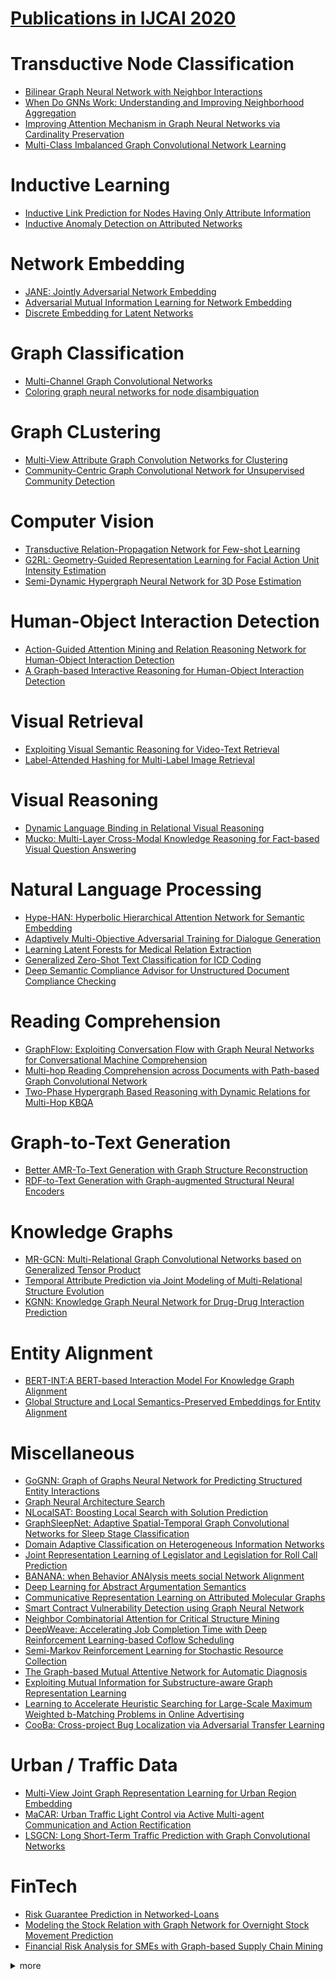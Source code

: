 # [Publications in IJCAI 2020](http://static.ijcai.org/2020-accepted_papers.html)



# Transductive Node Classification
- [Bilinear Graph Neural Network with Neighbor Interactions](https://github.com/naganandy/graph-based-deep-learning-literature/blob/master/conference-publications/folders/publications_ijcai20/bgnn_ijcai20/README.md)
 - [When Do GNNs Work: Understanding and Improving Neighborhood Aggregation](https://github.com/naganandy/graph-based-deep-learning-literature/blob/master/conference-publications/folders/publications_ijcai20/alagnn_ijcai20/README.md)
- [Improving Attention Mechanism in Graph Neural Networks via Cardinality Preservation](https://github.com/naganandy/graph-based-deep-learning-literature/blob/master/conference-publications/folders/publications_ijcai20/gatgc_ijcai20/README.md)
- [Multi-Class Imbalanced Graph Convolutional Network Learning](https://github.com/naganandy/graph-based-deep-learning-literature/blob/master/conference-publications/folders/publications_ijcai20/drgcn_ijcai20/README.md)



# Inductive Learning
- [Inductive Link Prediction for Nodes Having Only Attribute Information](https://github.com/naganandy/graph-based-deep-learning-literature/blob/master/conference-publications/folders/publications_ijcai20/deal_ijcai20/README.md)
- [Inductive Anomaly Detection on Attributed Networks](https://github.com/naganandy/graph-based-deep-learning-literature/blob/master/conference-publications/folders/publications_ijcai20/aegis_ijcai20/README.md)



# Network Embedding
- [JANE: Jointly Adversarial Network Embedding](https://github.com/naganandy/graph-based-deep-learning-literature/tree/master/conference-publications/folders/publications_ijcai20/jane_ijcai20)
- [Adversarial Mutual Information Learning for Network Embedding](https://github.com/naganandy/graph-based-deep-learning-literature/blob/master/conference-publications/folders/publications_ijcai20/amil_ijcai20/README.md)
- [Discrete Embedding for Latent Networks](https://github.com/naganandy/graph-based-deep-learning-literature/blob/master/conference-publications/folders/publications_ijcai20/deln_ijcai20/README.md)



# Graph Classification
- [Multi-Channel Graph Convolutional Networks](https://github.com/naganandy/graph-based-deep-learning-literature/blob/master/conference-publications/folders/publications_ijcai20/muchgcn_ijcai20/README.md)
- [Coloring graph neural networks for node disambiguation](https://github.com/naganandy/graph-based-deep-learning-literature/blob/master/conference-publications/folders/publications_ijcai20/clip_ijcai20/README.md)



# Graph CLustering
- [Multi-View Attribute Graph Convolution Networks for Clustering](https://github.com/naganandy/graph-based-deep-learning-literature/blob/master/conference-publications/folders/publications_ijcai20/magcn_ijcai20/README.md)
- [Community-Centric Graph Convolutional Network for Unsupervised Community Detection](https://github.com/naganandy/graph-based-deep-learning-literature/blob/master/conference-publications/folders/publications_ijcai20/mrfasgcn_ijcai20/README.md)



# Computer Vision
- [Transductive Relation-Propagation Network for Few-shot Learning](https://github.com/naganandy/graph-based-deep-learning-literature/blob/master/conference-publications/folders/publications_ijcai20/trpn_ijcai20/README.md)
- [G2RL: Geometry-Guided Representation Learning for Facial Action Unit Intensity Estimation](https://github.com/naganandy/graph-based-deep-learning-literature/blob/master/conference-publications/folders/publications_ijcai20/g2rl_ijcai20/README.md)
- [Semi-Dynamic Hypergraph Neural Network for 3D Pose Estimation](https://github.com/naganandy/graph-based-deep-learning-literature/blob/master/conference-publications/folders/publications_ijcai20/sdhnn_ijcai20/README.md)



# Human-Object Interaction Detection
- [Action-Guided Attention Mining and Relation Reasoning Network for Human-Object Interaction Detection](https://github.com/naganandy/graph-based-deep-learning-literature/blob/master/conference-publications/folders/publications_ijcai20/agrr_ijcai20/README.md)
- [A Graph-based Interactive Reasoning for Human-Object Interaction Detection](https://github.com/naganandy/graph-based-deep-learning-literature/blob/master/conference-publications/folders/publications_ijcai20/ingraphnet_ijcai20/README.md)



# Visual Retrieval
- [Exploiting Visual Semantic Reasoning for Video-Text Retrieval](https://github.com/naganandy/graph-based-deep-learning-literature/blob/master/conference-publications/folders/publications_ijcai20/visern_ijcai20/README.md)
- [Label-Attended Hashing for Multi-Label Image Retrieval](https://github.com/naganandy/graph-based-deep-learning-literature/blob/master/conference-publications/folders/publications_ijcai20/lah_ijcai20/README.md)



# Visual Reasoning
- [Dynamic Language Binding in Relational Visual Reasoning](https://github.com/naganandy/graph-based-deep-learning-literature/blob/master/conference-publications/folders/publications_ijcai20/lognet_ijcai20/README.md)
- [Mucko: Multi-Layer Cross-Modal Knowledge Reasoning for Fact-based Visual Question Answering](https://github.com/naganandy/graph-based-deep-learning-literature/blob/master/conference-publications/folders/publications_ijcai20/mucko_ijcai20/README.md)



# Natural Language Processing
- [Hype-HAN: Hyperbolic Hierarchical Attention Network for Semantic Embedding](https://github.com/naganandy/graph-based-deep-learning-literature/blob/master/conference-publications/folders/publications_ijcai20/hypehan_ijcai20/README.md)
- [Adaptively Multi-Objective Adversarial Training for Dialogue Generation](https://github.com/naganandy/graph-based-deep-learning-literature/blob/master/conference-publications/folders/publications_ijcai20/ampgan_ijcai20/README.md)
- [Learning Latent Forests for Medical Relation Extraction](https://github.com/naganandy/graph-based-deep-learning-literature/blob/master/conference-publications/folders/publications_ijcai20/lfgcn_ijcai20/README.md)
- [Generalized Zero-Shot Text Classification for ICD Coding](https://github.com/naganandy/graph-based-deep-learning-literature/blob/master/conference-publications/folders/publications_ijcai20/gzsl_ijcai20/README.md)
- [Deep Semantic Compliance Advisor for  Unstructured Document  Compliance Checking](https://github.com/naganandy/graph-based-deep-learning-literature/blob/master/conference-publications/folders/publications_ijcai20/dsca_ijcai20/README.md)



# Reading Comprehension
- [GraphFlow: Exploiting Conversation Flow with Graph Neural Networks for Conversational Machine Comprehension](https://github.com/naganandy/graph-based-deep-learning-literature/blob/master/conference-publications/folders/publications_ijcai20/graphflow_ijcai20/README.md)
- [Multi-hop Reading Comprehension across Documents with Path-based Graph Convolutional Network](https://github.com/naganandy/graph-based-deep-learning-literature/blob/master/conference-publications/folders/publications_ijcai20/gatedrgcn_ijcai20/README.md)
- [Two-Phase Hypergraph Based Reasoning with Dynamic Relations for Multi-Hop KBQA](https://github.com/naganandy/graph-based-deep-learning-literature/blob/master/conference-publications/folders/publications_ijcai20/dhgcn_ijcai20/README.md)



# Graph-to-Text Generation
- [Better AMR-To-Text Generation with Graph Structure Reconstruction](https://github.com/naganandy/graph-based-deep-learning-literature/blob/master/conference-publications/folders/publications_ijcai20/amrgsr_ijcai20/README.md)
- [RDF-to-Text Generation with Graph-augmented Structural Neural Encoders](https://github.com/naganandy/graph-based-deep-learning-literature/blob/master/conference-publications/folders/publications_ijcai20/bigcn_ijcai20/README.md)



# Knowledge Graphs
- [MR-GCN: Multi-Relational Graph Convolutional Networks based on Generalized Tensor Product](https://github.com/naganandy/graph-based-deep-learning-literature/blob/master/conference-publications/folders/publications_ijcai20/mrgcn_ijcai20/README.md)
- [Temporal Attribute Prediction via Joint Modeling of Multi-Relational Structure Evolution](https://github.com/naganandy/graph-based-deep-learning-literature/blob/master/conference-publications/folders/publications_ijcai20/dartnet_ijcai20/README.md)
- [KGNN: Knowledge Graph Neural Network for Drug-Drug Interaction Prediction](https://github.com/naganandy/graph-based-deep-learning-literature/blob/master/conference-publications/folders/publications_ijcai20/kgnn_ijcai20/README.md)



# Entity Alignment
- [BERT-INT:A BERT-based Interaction Model For Knowledge Graph Alignment](https://github.com/naganandy/graph-based-deep-learning-literature/blob/master/conference-publications/folders/publications_ijcai20/bertint_ijcai20/README.md)
- [Global Structure and Local Semantics-Preserved Embeddings for Entity Alignment](https://github.com/naganandy/graph-based-deep-learning-literature/blob/master/conference-publications/folders/publications_ijcai20/ssp_ijcai20/README.md)



# Miscellaneous
- [GoGNN: Graph of Graphs Neural Network for Predicting Structured Entity Interactions](https://github.com/naganandy/graph-based-deep-learning-literature/blob/master/conference-publications/folders/publications_ijcai20/gognn_ijcai20/README.md)
- [Graph Neural Architecture Search](https://github.com/naganandy/graph-based-deep-learning-literature/blob/master/conference-publications/folders/publications_ijcai20/graphnas_ijcai20/README.md)
- [NLocalSAT: Boosting Local Search with Solution Prediction](https://github.com/naganandy/graph-based-deep-learning-literature/blob/master/conference-publications/folders/publications_ijcai20/nlocalsat_ijcai20/README.md)
- [GraphSleepNet: Adaptive Spatial-Temporal Graph Convolutional Networks for Sleep Stage Classification](https://github.com/naganandy/graph-based-deep-learning-literature/blob/master/conference-publications/folders/publications_ijcai20/graphsleepnet_ijcai20/README.md)
- [Domain Adaptive Classification on Heterogeneous Information Networks](https://github.com/naganandy/graph-based-deep-learning-literature/blob/master/conference-publications/folders/publications_ijcai20/musdac_ijcai20/README.md)
- [Joint Representation Learning of Legislator and Legislation for Roll Call Prediction](https://github.com/naganandy/graph-based-deep-learning-literature/blob/master/conference-publications/folders/publications_ijcai20/sgcn_ijcai20/README.md)
- [BANANA: when Behavior ANAlysis meets social Network Alignment](https://github.com/naganandy/graph-based-deep-learning-literature/blob/master/conference-publications/folders/publications_ijcai20/banana_ijcai20/README.md)
- [Deep Learning for Abstract Argumentation Semantics](https://github.com/naganandy/graph-based-deep-learning-literature/blob/master/conference-publications/folders/publications_ijcai20/agnn_ijcai20/README.md)
- [Communicative Representation Learning on Attributed Molecular Graphs](https://github.com/naganandy/graph-based-deep-learning-literature/blob/master/conference-publications/folders/publications_ijcai20/cmpnn_ijcai20/README.md)
- [Smart Contract Vulnerability Detection using Graph Neural Network](https://github.com/naganandy/graph-based-deep-learning-literature/blob/master/conference-publications/folders/publications_ijcai20/tmp_ijcai20/README.md)
- [Neighbor Combinatorial Attention for Critical Structure Mining](https://github.com/naganandy/graph-based-deep-learning-literature/blob/master/conference-publications/folders/publications_ijcai20/ncat_ijcai20/README.md)
- [DeepWeave: Accelerating Job Completion Time with Deep Reinforcement Learning-based Coflow Scheduling](https://github.com/naganandy/graph-based-deep-learning-literature/blob/master/conference-publications/folders/publications_ijcai20/deepweave_ijcai20/README.md)
- [Semi-Markov Reinforcement Learning for Stochastic Resource Collection](https://github.com/naganandy/graph-based-deep-learning-literature/blob/master/conference-publications/folders/publications_ijcai20/sddqn_ijcai20/README.md)
- [The Graph-based Mutual Attentive Network for Automatic Diagnosis](https://github.com/naganandy/graph-based-deep-learning-literature/blob/master/conference-publications/folders/publications_ijcai20/gman_ijcai20/README.md)
- [Exploiting Mutual Information for Substructure-aware Graph Representation Learning](https://github.com/naganandy/graph-based-deep-learning-literature/blob/master/conference-publications/folders/publications_ijcai20/mistructrl_ijcai20/README.md)
- [Learning to Accelerate Heuristic Searching for Large-Scale Maximum Weighted b-Matching Problems in Online Advertising](https://github.com/naganandy/graph-based-deep-learning-literature/blob/master/conference-publications/folders/publications_ijcai20/neusearcher_ijcai20/README.md)
- [CooBa: Cross-project Bug Localization via Adversarial Transfer Learning](https://github.com/naganandy/graph-based-deep-learning-literature/blob/master/conference-publications/folders/publications_ijcai20/cooba_ijcai20/README.md)



# Urban / Traffic Data
- [Multi-View Joint Graph Representation Learning for Urban Region Embedding](https://github.com/naganandy/graph-based-deep-learning-literature/blob/master/conference-publications/folders/publications_ijcai20/grlure_ijcai20/README.md)
- [MaCAR: Urban Traffic Light Control via Active Multi-agent Communication and Action Rectification](https://github.com/naganandy/graph-based-deep-learning-literature/blob/master/conference-publications/folders/publications_ijcai20/macar_ijcai20/README.md)
- [LSGCN: Long Short-Term Traffic Prediction with Graph Convolutional Networks](https://github.com/naganandy/graph-based-deep-learning-literature/blob/master/conference-publications/folders/publications_ijcai20/lsgcn_ijcai20/README.md)



# FinTech
- [Risk Guarantee Prediction in Networked-Loans](https://github.com/naganandy/graph-based-deep-learning-literature/blob/master/conference-publications/folders/publications_ijcai20/dgann_ijcai20/README.md)
- [Modeling the Stock Relation with Graph Network for Overnight Stock Movement Prediction](https://github.com/naganandy/graph-based-deep-learning-literature/blob/master/conference-publications/folders/publications_ijcai20/lstmrgcn_ijcai20/README.md)
- [Financial Risk Analysis for SMEs with Graph-based Supply Chain Mining](https://github.com/naganandy/graph-based-deep-learning-literature/blob/master/conference-publications/folders/publications_ijcai20/stgnn_ijcai20/README.md)



<details> 
<summary> more </summary> 

- A Graph-based Interactive Reasoning for Human-Object Interaction Detection
- Action-Guided Attention Mining and Relation Reasoning Network for Human-Object Interaction Detection
- G2RL: Geometry-Guided Representation Learning for Facial Action Unit Intensity Estimation
- Hierarchical Attention Based Spatial-Temporal Graph-to-Sequence Learning for Grounded Video Description
- Multi-graph Fusion for Functional Neuroimaging Biomarker Detection
- Recurrent Relational Memory Network for Unsupervised Image Captioning
- Semi-Dynamic Hypergraph Neural Network for 3D Pose Estimation
- Transductive Relation-Propagation Network for Few-shot Learning
- Domain Adaptive Classification on Heterogeneous Information networks
- GraphSleepNet: Adaptive Spatial-Temporal Graph Convolutional Networks for Sleep Stage Classification
- Inductive Anomaly Detection on Attributed Networks
- Inductive Link Prediction for Nodes Having Only Attribute Information
- MR-GCN: Multi-Relational Graph Convolutional Networks based on Generalized Tensor Product
- Rumor Detection on Social Media with Graph Structured Adversarial Learning
- Understanding the Success of Graph-based Semi-Supervised Learning using Partially Labelled Stochastic Block Model
- Maximizing the Spread of an Opinion in Few Steps: Opinion Diffusion in Non-Binary Networks
- KGNN: Knowledge Graph Neural Network for Drug-Drug Interaction Prediction
- LSGCN: Long Short-Term Traffic Prediction with Graph Convolutional Networks
- Multi-Class Imbalanced Graph Convolutional Network Learning
- Multi-View Attribute Graph Convolution Networks for Clustering
- Smart Contract Vulnerability Detection using Graph Neural Network
- TransRHS: A Representation Learning Method for Knowledge Graphs with Relation Hierarchical Structure
- C3MM: Clique-Closure based Hyperlink Prediction 
- Community-Centric Graph Convolutional Network for Unsupervised Community Detection
- Exploiting Mutual Information for Substructure-aware Graph Representation Learning
- The Graph-based Mutual Attentive Network for Automatic Diagnosis
- Better AMR-To-Text Generation with Graph Structure Reconstruction
- Hype-HAN: Hyperbolic Hierarchical Attention Network for Semantic Embedding
- Two-Phase Hypergraph Based Reasoning with Dynamic Relations for Multi-Hop KBQA

</details>
